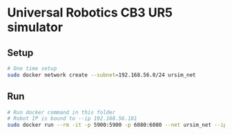 # Universal Robotics CB3 UR5 simulator

## Setup
```bash
# One time setup
sudo docker network create --subnet=192.168.56.0/24 ursim_net
```

## Run
```bash
# Run docker command in this folder
# Robot IP is bound to --ip 192.168.56.101
sudo docker run --rm -it -p 5900:5900 -p 6080:6080 --net ursim_net --ip 192.168.56.101 -v ./urcaps:/urcaps -v ./programs:/ursim/programs --name ursim universalrobots/ursim_cb3
```
